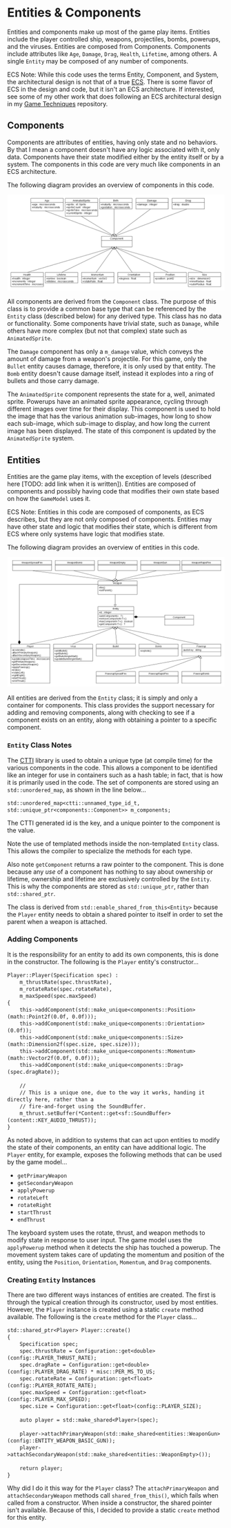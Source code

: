 # Entities & Components

Entities and components make up most of the game play items.  Entities include the player controlled ship, weapons, projectiles, bombs, powerups, and the viruses.  Entities are composed from Components.  Components include attributes like `Age`, `Damage`, `Drag`, `Health`, `Lifetime`, among others.  A single `Entity` may be composed of any number of components.

ECS Note: While this code uses the terms Entity, Component, and System, the architectural design is not that of a true [ECS](https://en.wikipedia.org/wiki/Entity_component_system).  There is some flavor of ECS in the design and code, but it isn't an ECS architecture.  If interested, see some of my other work that does following an ECS architectural design in my [Game Techniques](https://github.com/ProfPorkins/GameTech) repository.

## Components

Components are attributes of entities, having only state and no behaviors.  By that I mean a component doesn't have any logic associated with it, only data.  Components have their state modified either by the entity itself or by a system.  The components in this code are very much like components in an ECS architecture.

The following diagram provides an overview of components in this code.

![Components Diagram](https://github.com/ProfPorkins/Coronavirus-NanoForce/blob/trunk/docs/images/Components.png)

All components are derived from the `Component` class.  The purpose of this class is to provide a common base type that can be referenced by the `Entity` class (described below) for any derived type.  This class has no data or functionality.  Some components have trivial state, such as `Damage`, while others have more complex (but not that complex) state such as `AnimatedSprite`.

The `Damage` component has only a `m_damage` value, which conveys the amount of damage from a weapon's projectile.  For this game, only the `Bullet` entity causes damage, therefore, it is only used by that entity.  The `Bomb` entity doesn't cause damage itself, instead it explodes into a ring of bullets and those carry damage.

The `AnimatedSprite` component represents the state for a, well, animated sprite.  Powerups have an animated sprite appearance, cycling through different images over time for their display.  This component is used to hold the image that has the various animation sub-images, how long to show each sub-image, which sub-image to display, and how long the current image has been displayed.  The state of this component is updated by the `AnimatedSprite` system.

## Entities

Entities are the game play items, with the exception of levels (described here [TODO: add link when it is written]).  Entities are composed of components and possibly having code that modifies their own state based on how the `GameModel` uses it.

ECS Note: Entities in this code are composed of components, as ECS describes, but they are not only composed of components.  Entities may have other state and logic that modifies their state, which is different from ECS where only systems have logic that modifies state.

The following diagram provides an overview of entities in this code.

![Entities Diagram](https://github.com/ProfPorkins/Coronavirus-NanoForce/blob/trunk/docs/images/Entities.png)

All entities are derived from the `Entity` class; it is simply and only a container for components.  This class provides the support necessary for adding and removing components, along with checking to see if a component exists on an entity, along with obtaining a pointer to a specific component.

### `Entity` Class Notes

The [CTTI](https://github.com/Manu343726/ctti) library is used to obtain a unique type (at compile time) for the various components in the code.  This allows a component to be identified like an integer for use in containers such as a hash table; in fact, that is how it is primarily used in the code.  The set of components are stored using an `std::unordered_map`, as shown in the line below...

    std::unordered_map<ctti::unnamed_type_id_t, std::unique_ptr<components::Component>> m_components;

The CTTI generated id is the key, and a unique pointer to the component is the value.

Note the use of templated methods inside the non-templated `Entity` class.  This allows the compiler to specialize the methods for each type.

Also note `getComponent` returns a raw pointer to the component.  This is done because any _use_ of a component has nothing to say about ownership or lifetime, ownership and lifetime are exclusively controlled by the `Entity`.  This is why the components are stored as `std::unique_ptr`, rather than `std::shared_ptr`.

The class is derived from `std::enable_shared_from_this<Entity>` because the `Player` entity needs to obtain a shared pointer to itself in order to set the parent when a weapon is attached.

### Adding Components

It is the responsibility for an entity to add its own components, this is done in the constructor.  The following is the `Player` entity's constructor...

    Player::Player(Specification spec) :
        m_thrustRate(spec.thrustRate),
        m_rotateRate(spec.rotateRate),
        m_maxSpeed(spec.maxSpeed)
    {
        this->addComponent(std::make_unique<components::Position>(math::Point2f(0.0f, 0.0f)));
        this->addComponent(std::make_unique<components::Orientation>(0.0f));
        this->addComponent(std::make_unique<components::Size>(math::Dimension2f(spec.size, spec.size)));
        this->addComponent(std::make_unique<components::Momentum>(math::Vector2f(0.0f, 0.0f)));
        this->addComponent(std::make_unique<components::Drag>(spec.dragRate));

        //
        // This is a unique one, due to the way it works, handing it directly here, rather than a
        // fire-and-forget using the SoundBuffer.
        m_thrust.setBuffer(*Content::get<sf::SoundBuffer>(content::KEY_AUDIO_THRUST));
    }

As noted above, in addition to systems that can act upon entities to modify the state of their components, an entity can have additional logic.  The `Player` entity, for example, exposes the following methods that can be used by the game model...

* `getPrimaryWeapon`
* `getSecondaryWeapon`
* `applyPowerup`
* `rotateLeft`
* `rotateRight`
* `startThrust`
* `endThrust`

The keyboard system uses the rotate, thrust, and weapon methods to modify state in response to user input.  The game model uses the `applyPowerup` method when it detects the ship has touched a powerup.  The movement system takes care of updating the momentum and position of the entity, using the `Position`, `Orientation`, `Momentum`, and `Drag` components.

### Creating `Entity` Instances

There are two different ways instances of entities are created.  The first is through the typical creation through its constructor, used by most entities.  However, the `Player` instance is created using a static `create` method available.  The following is the `create` method for the `Player` class...

    std::shared_ptr<Player> Player::create()
    {
        Specification spec;
        spec.thrustRate = Configuration::get<double>(config::PLAYER_THRUST_RATE);
        spec.dragRate = Configuration::get<double>(config::PLAYER_DRAG_RATE) * misc::PER_MS_TO_US;
        spec.rotateRate = Configuration::get<float>(config::PLAYER_ROTATE_RATE);
        spec.maxSpeed = Configuration::get<float>(config::PLAYER_MAX_SPEED);
        spec.size = Configuration::get<float>(config::PLAYER_SIZE);

        auto player = std::make_shared<Player>(spec);

        player->attachPrimaryWeapon(std::make_shared<entities::WeaponGun>(config::ENTITY_WEAPON_BASIC_GUN));
        player->attachSecondaryWeapon(std::make_shared<entities::WeaponEmpty>());

        return player;
    }

Why did I do it this way for the `Player` class?  The `attachPrimaryWeapon` and `attachSecondaryWeapon` methods call `shared_from_this()`, which fails when called from a constructor.  When inside a constructor, the shared pointer isn't available.  Because of this, I decided to provide a static `create` method for this entity.
